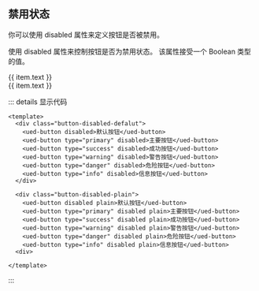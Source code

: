 ## 禁用状态

你可以使用 disabled 属性来定义按钮是否被禁用。

使用 disabled 属性来控制按钮是否为禁用状态。 该属性接受一个 Boolean 类型的值。

<div class="common-content button-content button-disabled">
  <div class="button-disabled-defalut">
    <ued-button v-for="item in buttonType" :key="item.type" :type="item.type" disabled>
      {{ item.text }}
    </ued-button>
  </div>
  <div class="button-disabled-plain">
    <ued-button v-for="item in buttonType" :key="item.type" :type="item.type" disabled plain>
      {{ item.text }}
    </ued-button>
  </div>
</div>

::: details 显示代码

```vue
<template>
  <div class="button-disabled-defalut">
    <ued-button disabled>默认按钮</ued-button>
    <ued-button type="primary" disabled>主要按钮</ued-button>
    <ued-button type="success" disabled>成功按钮</ued-button>
    <ued-button type="warning" disabled>警告按钮</ued-button>
    <ued-button type="danger" disabled>危险按钮</ued-button>
    <ued-button type="info" disabled>信息按钮</ued-button>
  </div>

  <div class="button-disabled-plain">
    <ued-button disabled plain>默认按钮</ued-button>
    <ued-button type="primary" disabled plain>主要按钮</ued-button>
    <ued-button type="success" disabled plain>成功按钮</ued-button>
    <ued-button type="warning" disabled plain>警告按钮</ued-button>
    <ued-button type="danger" disabled plain>危险按钮</ued-button>
    <ued-button type="info" disabled plain>信息按钮</ued-button>
  <div>

</template>
```

:::
